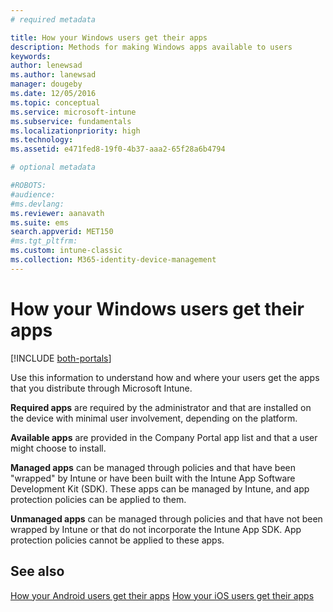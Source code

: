 ```yaml
---
# required metadata

title: How your Windows users get their apps
description: Methods for making Windows apps available to users
keywords:
author: lenewsad
ms.author: lanewsad
manager: dougeby
ms.date: 12/05/2016
ms.topic: conceptual
ms.service: microsoft-intune
ms.subservice: fundamentals
ms.localizationpriority: high
ms.technology:
ms.assetid: e471fed8-19f0-4b37-aaa2-65f28a6b4794

# optional metadata

#ROBOTS:
#audience:
#ms.devlang:
ms.reviewer: aanavath
ms.suite: ems
search.appverid: MET150
#ms.tgt_pltfrm:
ms.custom: intune-classic
ms.collection: M365-identity-device-management
---
```



# How your Windows users get their apps

[!INCLUDE [both-portals](../../intune-classic/includes/note-for-both-portals.md)]

Use this information to understand how and where your users get the apps that you distribute through Microsoft Intune.

**Required apps** are required by the administrator and that are installed on the device with minimal user involvement, depending on the platform.

**Available apps** are provided in the Company Portal app list and that a user might choose to install.

**Managed apps** can be managed through policies and that have been "wrapped" by Intune or have been built with the Intune App Software Development Kit (SDK). These apps can be managed by Intune, and app protection policies can be applied to them.

**Unmanaged apps** can be managed through policies and that have not been wrapped by Intune or that do not incorporate the Intune App SDK. App protection policies cannot be applied to these apps.

## See also
[How your Android users get their apps](end-user-apps-android.md)
[How your iOS users get their apps](end-user-apps-android.md)
